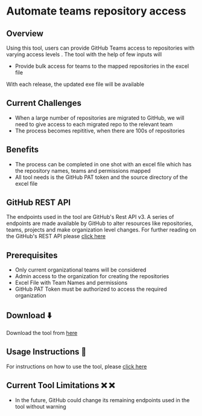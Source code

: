 # Automate teams repository access

## Overview

Using this tool, users can provide GitHub Teams access to repositories with varying access levels . The tool with the help of few inputs will 

- Provide bulk access for teams to the mapped repositories in the excel file

With each release, the updated exe file will be available 

## Current Challenges

- When a large number of repositories are migrated to GitHub, we will need to give access to each migrated repo to the relevant team
- The process becomes repititive, when there are 100s of repositories

## Benefits

- The process can be completed in one shot with an excel file which has the repository names, teams and permissions mapped
- All tool needs is the GitHub PAT token and the source directory of the excel file 

## GitHub REST API

The endpoints used in the tool are GitHub's Rest API v3. A series of endpoints are made available by GitHub to alter resources like repositories, teams, projects and make organization level changes. For further reading on the GitHub's REST API please [click here](https://docs.github.com/en/free-pro-team@latest/rest/overview)

## Prerequisites

- Only current organizational teams will be considered
- Admin access to the organization for creating the repositories
- Excel File with Team Names and permissions
- GitHub PAT Token must be authorized to access the required organization

## Download :arrow_down:

Download the tool from [here](https://github.com/CanarysAutomations/automate-repository-team-access/releases)

## Usage Instructions :memo:

For instructions on how to use the tool, please [click here](https://github.com/CanarysAutomations/bulk-repository-team-access/wiki)

## Current Tool Limitations  :x: :x:

- In the future, GitHub could change its remaining endpoints used in the tool without warning
